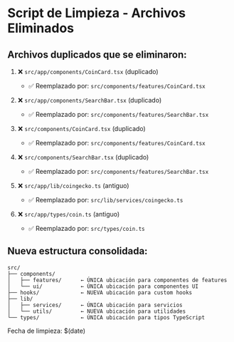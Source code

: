 # Script de Limpieza - Archivos Eliminados

## Archivos duplicados que se eliminaron:

1. ❌ `src/app/components/CoinCard.tsx` (duplicado)
   - ✅ Reemplazado por: `src/components/features/CoinCard.tsx`

2. ❌ `src/app/components/SearchBar.tsx` (duplicado)
   - ✅ Reemplazado por: `src/components/features/SearchBar.tsx`

3. ❌ `src/components/CoinCard.tsx` (duplicado)
   - ✅ Reemplazado por: `src/components/features/CoinCard.tsx`

4. ❌ `src/components/SearchBar.tsx` (duplicado)
   - ✅ Reemplazado por: `src/components/features/SearchBar.tsx`

5. ❌ `src/app/lib/coingecko.ts` (antiguo)
   - ✅ Reemplazado por: `src/lib/services/coingecko.ts`

6. ❌ `src/app/types/coin.ts` (antiguo)
   - ✅ Reemplazado por: `src/types/coin.ts`

## Nueva estructura consolidada:

```
src/
├── components/
│   ├── features/      ← ÚNICA ubicación para componentes de features
│   └── ui/            ← ÚNICA ubicación para componentes UI
├── hooks/             ← NUEVA ubicación para custom hooks
├── lib/
│   ├── services/      ← ÚNICA ubicación para servicios
│   └── utils/         ← NUEVA ubicación para utilidades
└── types/             ← ÚNICA ubicación para tipos TypeScript
```

Fecha de limpieza: $(date)
